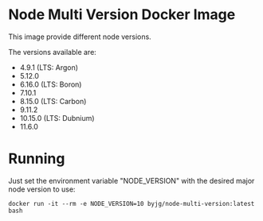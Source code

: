 # Node Multi Version Docker Image

This image provide different node versions.

The versions available are:
 - 4.9.1 (LTS: Argon)
 - 5.12.0
 - 6.16.0 (LTS: Boron)
 - 7.10.1
 - 8.15.0 (LTS: Carbon)
 - 9.11.2
 - 10.15.0 (LTS: Dubnium)
 - 11.6.0 

# Running

Just set the environment variable "NODE_VERSION" with the desired major node version to use:

```
docker run -it --rm -e NODE_VERSION=10 byjg/node-multi-version:latest bash 
```

